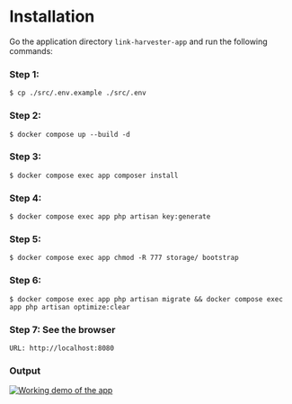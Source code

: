 # Installation

Go the application directory `link-harvester-app` and run the following commands: 

### Step 1:

    $ cp ./src/.env.example ./src/.env

### Step 2:

    $ docker compose up --build -d
     
### Step 3:

    $ docker compose exec app composer install

### Step 4:

    $ docker compose exec app php artisan key:generate

### Step 5:

    $ docker compose exec app chmod -R 777 storage/ bootstrap

### Step 6:

    $ docker compose exec app php artisan migrate && docker compose exec app php artisan optimize:clear


### Step 7: See the browser

    URL: http://localhost:8080

### Output

[![Working demo of the app](https://img.youtube.com/vi/NPVlJ6r5l6c/0.jpg)](https://www.youtube.com/watch?v=NPVlJ6r5l6c)


